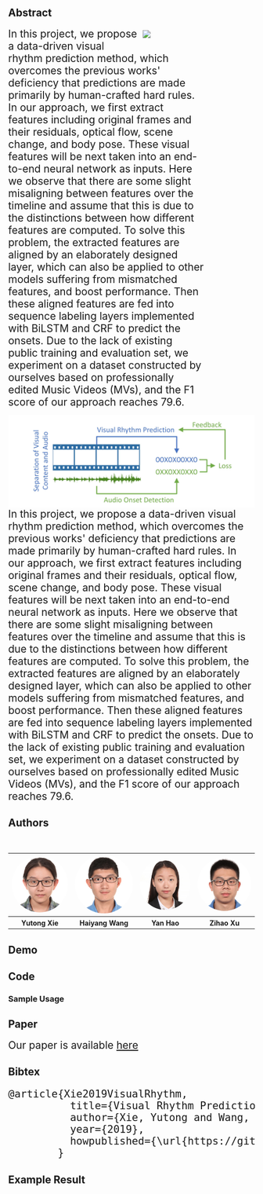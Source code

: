 
## Abstract
<p style="width:400px;">
    <img src="images/bkjj.jpg" align="right" width="120" hspace="5" vspace="5">
    <span style="font-size: 1.5em;">In this project, we propose a data-driven visual rhythm prediction method, which overcomes the previous works' deficiency that predictions are made primarily by human-crafted hard rules. In our approach, we first extract features including original frames and their residuals, optical flow, scene change, and body pose. These visual features will be next taken into an end-to-end neural network as inputs.  Here we observe that there are some slight misaligning between features over the timeline and assume that this is due to the distinctions between how different features are computed. To solve this problem, the extracted features are aligned by an elaborately designed layer, which can also be applied to other models suffering from mismatched features, and boost performance. Then these aligned features are fed into sequence labeling layers implemented with BiLSTM and CRF to predict the onsets. Due to the lack of existing public training and evaluation set, we experiment on a dataset constructed by ourselves based on professionally edited Music Videos (MVs), and the F1 score of our approach reaches 79.6.</span>
</p>

<img src="./doc/overview.jpg" style="float:left">

<span style="font-size: 1.5em;">In this project, we propose a data-driven visual rhythm prediction method, which overcomes the previous works' deficiency that predictions are made primarily by human-crafted hard rules. In our approach, we first extract features including original frames and their residuals, optical flow, scene change, and body pose. These visual features will be next taken into an end-to-end neural network as inputs.  Here we observe that there are some slight misaligning between features over the timeline and assume that this is due to the distinctions between how different features are computed. To solve this problem, the extracted features are aligned by an elaborately designed layer, which can also be applied to other models suffering from mismatched features, and boost performance. Then these aligned features are fed into sequence labeling layers implemented with BiLSTM and CRF to predict the onsets. Due to the lack of existing public training and evaluation set, we experiment on a dataset constructed by ourselves based on professionally edited Music Videos (MVs), and the F1 score of our approach reaches 79.6.</span>


<!--
<img src="./doc/network.jpg" align="middle" height="1000" width="692">

<table>
<tr>
<td>
<a><img src="./doc/overview.jpg"></a>
</td>
<td>
<a><img src="./doc/network.jpg"></a>
</td>
</tr>
</table>
-->

<!--
<table style="width:100% bgcolor:#FFFFFF" align="center">
  <tr>
    <th><img src="./doc/overview.jpg" style="border-radius:50%;"/></th>
    <th><img src="./doc/network.jpg" style="border-radius:50%;"/></th> 
  </tr>
</table>
-->
<!--
<img src="./doc/overview.jpg" align="center" style="width:20%">
<img src="./doc/network.jpg" align="center" style="width:20%">
-->
<!--
<img src="./doc/overview.jpg" align="center" style="width:100%">

-->
## Authors

<table style="width:100% bgcolor:#FFFFFF" align="center">
  <tr>
    <th><img src="./doc/xyt.jpg" style="border-radius:50%;"/></th>
    <th><img src="./doc/why.jpg" style="border-radius:50%;"/></th> 
    <th><img src="./doc/hy.jpg" style="border-radius:50%;"/></th>
    <th><img src="./doc/xzh.jpg" style="border-radius:50%;"/></th>
  </tr>
  <tr align="center">
    <th>Yutong Xie</th>
    <th>Haiyang Wang</th>
    <th>Yan Hao</th>
    <th>Zihao Xu</th>
  </tr>
</table>

## Demo
<!--

<p style="text-align:center"><a href="https://www.youtube.com/watch?v=GpUTlI-Dv-g"><img src="https://img.youtube.com/vi/GpUTlI-Dv-g/0.jpg" align="center" alt="IMAGE ALT TEXT HERE" width="75%" /></a></p>

-->

## Code
<!--

<span border="0" style="font-size: 1.5em;" >
We provide source code on [Github](https://github.com/zhiyong1997/Semantic-Alignment-for-Hierarchical-Image-Captioning), including:
</span>
<table>
  <tr>
    <td><span style="font-size: 1.5em;"> 1. Train/Test code.</span></td>
  </tr>
  <tr>
    <td><span style="font-size: 1.5em;"> 2. Visualization tool for attention mechanism.</span></td>
  </tr>
</table>

-->

### Sample Usage
<!--

<span style="font-size: 1.5em;">Our model can handle COCO, Flickr8k and Flickr30k dataset. For simplicity, we only present Flickr8k here. </span>

<span style="font-size: 1.0em;"> 1. Create folder ./code/dataset </span>

<span style="font-size: 1.0em;"> 2. Download processed Flickr8k Image Captioning Dataset from [here](https://pan.baidu.com/s/1bpSDwJl) with key: sh4u </span>

<span style="font-size: 1.0em;"> 3. Unzip the downloaded file in ./code/dataset/ </span>

<span style="font-size: 1.0em;"> 4. Download resnet50 model file in ./code/saved_model/ from [here](https://pan.baidu.com/s/1nwYEQAP) with key: h712

<span style="font-size: 1.0em;"> 4. Run ./code/main.py with python3 </span>

-->

## Paper
<span style="font-size: 1.5em;"> Our paper is available [here](https://github.com/shsjxzh/Visual-Rhythm-Prediction-with-Feature-Aligning-Network/blob/gh-pages/doc/FAN.pdf)</span>

## Bibtex
<pre style="font-size: 1.5em;">
@article{Xie2019VisualRhythm,
          title={Visual Rhythm Prediction with Feature Aligning Network},
          author={Xie, Yutong and Wang, haiyang and Hao, Yan and Xu, Zihao},
          year={2019},
          howpublished={\url{https://github.com/shsjxzh/Visual-Rhythm-Prediction-with-Feature-Aligning-Network}}
        }
</pre>

## Example Result
<!--

<img src="./assets/Screenshot from 2018-01-12 12-08-07.png" style="width:100%"/>

-->
